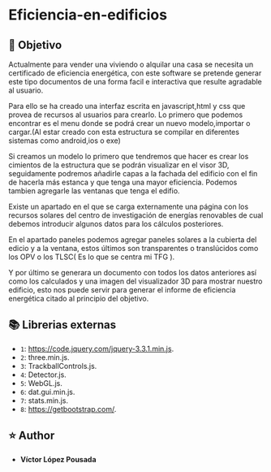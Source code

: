 # Eficiencia-en-edificios

## :book: Objetivo
Actualmente para vender una viviendo o alquilar una casa se necesita un certificado de eficiencia energética,
con este software se pretende generar este tipo documentos de una forma facil e interactiva que resulte
agradable al usuario.

Para ello se ha creado una interfaz escrita en javascript,html y css que provea de recursos al usuarios para crearlo. Lo primero que podemos encontrar es el menu donde se podrá crear un nuevo modelo,importar o cargar.(Al estar creado con esta estructura se compilar en diferentes sistemas como android,ios o exe)

Si creamos un modelo lo primero que tendremos que hacer es crear los cimientos de la estructura que se podrán visualizar en el visor 3D, seguidamente podremos añadirle capas a la fachada del edificio con el fin de hacerla más estanca y que tenga una mayor eficiencia. Podemos tambien agregarle las ventanas que tenga el edifio.

Existe un apartado en el que se carga externamente una página con los recursos solares del centro de investigación de energías renovables de cual debemos introducir algunos datos para los cálculos posteriores.

En el apartado paneles podemos agregar paneles solares a la cubierta del edicio y a la ventana, estos últimos son transparentes o translúcidos como los OPV o los TLSC( Es lo que se centra mi TFG ).

Y por último se generara un documento con todos los datos anteriores así como los calculados y una imagen del visualizador 3D para mostrar nuestro edificio, esto nos puede servir para generar el informe de eficiencia energética citado al principio del objetivo.


## :books: Librerias externas

-  `1`: https://code.jquery.com/jquery-3.3.1.min.js.
-  `2`: three.min.js.
-  `3`: TrackballControls.js.
-  `4`: Detector.js.
-  `5`: WebGL.js.
-  `6`: dat.gui.min.js.
-  `7`: stats.min.js.
-  `8`: https://getbootstrap.com/.

## :star: Author
* **Víctor López Pousada** 


